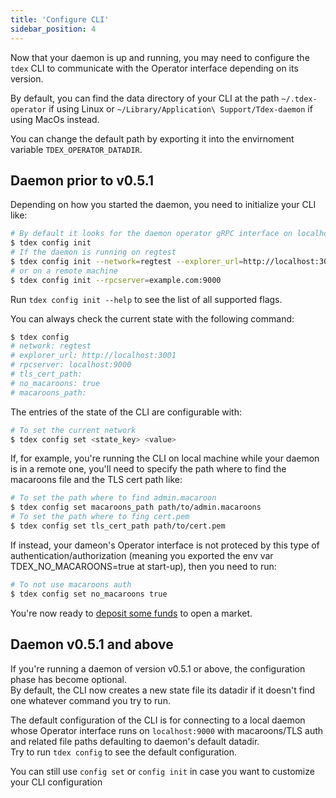 ```yaml
---
title: 'Configure CLI'
sidebar_position: 4
---
```


Now that your daemon is up and running, you may need to configure the `tdex` CLI to communicate with the Operator interface depending on its version.

By default, you can find the data directory of your CLI at the path `~/.tdex-operator` if using Linux or `~/Library/Application\ Support/Tdex-daemon` if using MacOs instead.

You can change the default path by exporting it into the envirnoment variable `TDEX_OPERATOR_DATADIR`.

## Daemon prior to v0.5.1

Depending on how you started the daemon, you need to initialize your CLI like:

```sh
# By default it looks for the daemon operator gRPC interface on localhost:9000
$ tdex config init
# If the daemon is running on regtest
$ tdex config init --network=regtest --explorer_url=http://localhost:3001
# or on a remote machine
$ tdex config init --rpcserver=example.com:9000
```

Run `tdex config init --help` to see the list of all supported flags.

You can always check the current state with the following command:

```sh
$ tdex config
# network: regtest
# explorer_url: http://localhost:3001
# rpcserver: localhost:9000
# tls_cert_path:
# no_macaroons: true
# macaroons_path:
```

The entries of the state of the CLI are configurable with:

```sh
# To set the current network
$ tdex config set <state_key> <value>
```

If, for example, you're running the CLI on local machine while your daemon is in a remote one, you'll need to specify the path where to find the macaroons file and the TLS cert path like:

```sh
# To set the path where to find admin.macaroon
$ tdex config set macaroons_path path/to/admin.macaroons
# To set the path where to fing cert.pem
$ tdex config set tls_cert_path path/to/cert.pem
```

If instead, your dameon's Operator interface is not proteced by this type of authentication/authorization (meaning you exported the env var TDEX_NO_MACAROONS=true at start-up), then you need to run:

```sh
# To not use macaroons auth
$ tdex config set no_macaroons true
```

You're now ready to [deposit some funds](../deposit_funds.md) to open a market.

## Daemon v0.5.1 and above

If you're running a daemon of version v0.5.1 or above, the configuration phase has become optional.  
By default, the CLI now creates a new state file its datadir if it doesn't find one whatever command you try to run.

The default configuration of the CLI is for connecting to a local daemon whose Operator interface runs on `localhost:9000` with macaroons/TLS auth and related file paths defaulting to daemon's default datadir.  
Try to run `tdex config` to see the default configuration.

You can still use `config set` or `config init` in case you want to customize your CLI configuration